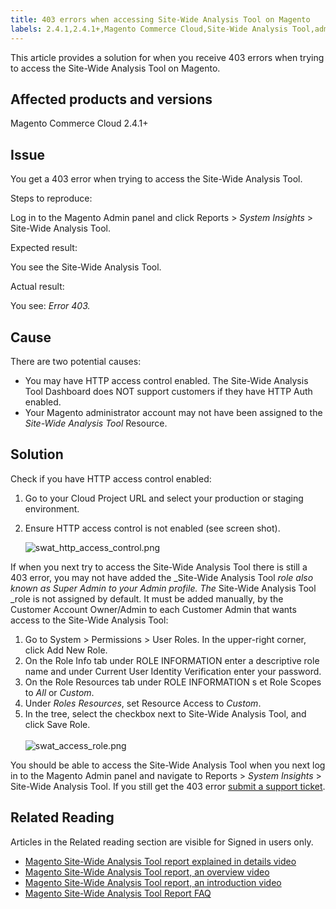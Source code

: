 ```yaml
---
title: 403 errors when accessing Site-Wide Analysis Tool on Magento
labels: 2.4.1,2.4.1+,Magento Commerce Cloud,Site-Wide Analysis Tool,admin,error,permissions,troubleshooting
---
```


This article provides a solution for when you receive 403 errors when trying to access the Site-Wide Analysis Tool on Magento.

## Affected products and versions

Magento Commerce Cloud 2.4.1+

## Issue

You get a 403 error when trying to access the Site-Wide Analysis Tool.

Steps to reproduce:

Log in to the Magento Admin panel and click Reports > _System Insights_ > Site-Wide Analysis Tool.

Expected result:

You see the Site-Wide Analysis Tool.  
  
Actual result:

You see: _Error 403._

## Cause

There are two potential causes:

* You may have HTTP access control enabled. The Site-Wide Analysis Tool Dashboard does NOT support customers if they have HTTP Auth enabled. 
* Your Magento administrator account may not have been assigned to the _Site-Wide Analysis Tool_ Resource.

## Solution

Check if you have HTTP access control enabled:

1. Go to your Cloud Project URL and select your production or staging environment.
1. Ensure HTTP access control is not enabled (see screen shot).  
      
    ![swat_http_access_control.png](https://support.magento.com/hc/article_attachments/360093509531/swat_http_access_control.png)

If when you next try to access the Site-Wide Analysis Tool there is still a 403 error, you may not have added the _Site-Wide Analysis Tool _role also known as _Super Admin_ to your Admin profile. The_ Site-Wide Analysis Tool _role is not assigned by default. It must be added manually, by the Customer Account Owner/Admin to each Customer Admin that wants access to the Site-Wide Analysis Tool:

<ol><li>Go to System > Permissions > User Roles. In the upper-right corner, click Add New Role. </li><li>On the Role Info tab under ROLE INFORMATION enter a descriptive role name and under Current User Identity Verification enter your password.
</li><li>
<font>On the </font> Role Resources tab under ROLE INFORMATION s <font>et </font>  Role Scopes to <em>All </em>or<em> Custom</em>.
</li><li>Under <em>Roles Resources</em>, set Resource Access to <em>Custom</em>.
</li><li>
In the tree, select the checkbox next to Site-Wide Analysis Tool, and click Save Role.<br/><br/><img alt="swat_access_role.png" src="https://support.magento.com/hc/article_attachments/360088292072/swat_access_role.png"/>
</li></ol>

You should be able to access the Site-Wide Analysis Tool when you next log in to the Magento Admin panel and navigate to Reports > _System Insights_ > Site-Wide Analysis Tool. If you still get the 403 error [submit a support ticket](https://support.magento.com/hc/en-us/articles/360019088251-Submit-a-support-ticket). 

## Related Reading

Articles in the Related reading section are visible for Signed in users only.

* [Magento Site-Wide Analysis Tool report explained in details video](https://support.magento.com/hc/en-us/articles/360048981531-Magento-Site-Wide-Analysis-Tool-report-explained-in-details-video)
* [Magento Site-Wide Analysis Tool report, an overview video](https://support.magento.com/hc/en-us/articles/360048980791-Magento-Site-Wide-Analysis-Tool-report-an-overview-video)
* [Magento Site-Wide Analysis Tool report, an introduction video](https://support.magento.com/hc/en-us/articles/360048980691-Magento-Site-Wide-Analysis-Tool-report-an-introduction-video)
* [Magento Site-Wide Analysis Tool Report FAQ](https://support.magento.com/hc/en-us/articles/360048646671-Magento-Site-Wide-Analysis-Tool-Report-FAQ)